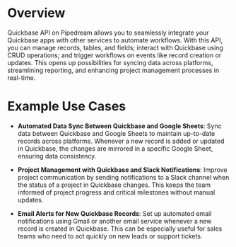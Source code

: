 # Overview

Quickbase API on Pipedream allows you to seamlessly integrate your Quickbase apps with other services to automate workflows. With this API, you can manage records, tables, and fields; interact with Quickbase using CRUD operations; and trigger workflows on events like record creation or updates. This opens up possibilities for syncing data across platforms, streamlining reporting, and enhancing project management processes in real-time.

# Example Use Cases

- **Automated Data Sync Between Quickbase and Google Sheets**: Sync data between Quickbase and Google Sheets to maintain up-to-date records across platforms. Whenever a new record is added or updated in Quickbase, the changes are mirrored in a specific Google Sheet, ensuring data consistency.

- **Project Management with Quickbase and Slack Notifications**: Improve project communication by sending notifications to a Slack channel when the status of a project in Quickbase changes. This keeps the team informed of project progress and critical milestones without manual updates.

- **Email Alerts for New Quickbase Records**: Set up automated email notifications using Gmail or another email service whenever a new record is created in Quickbase. This can be especially useful for sales teams who need to act quickly on new leads or support tickets.
